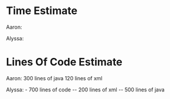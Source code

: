 # Time Estimate
Aaron:

Alyssa:
       

# Lines Of Code Estimate
Aaron: 300 lines of java
       120 lines of xml

Alyssa:
      - 700 lines of code
      -- 200 lines of xml 
      -- 500 lines of java
